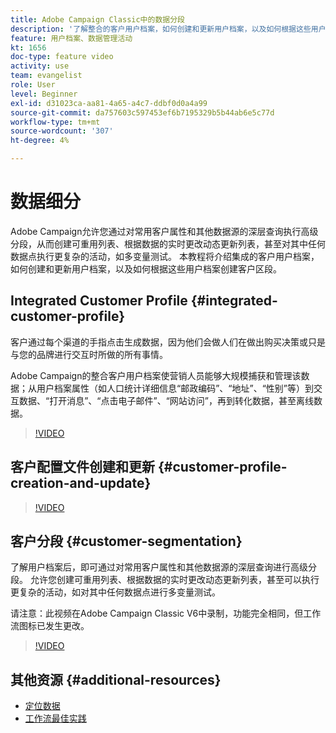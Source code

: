 ```yaml
---
title: Adobe Campaign Classic中的数据分段
description: '了解整合的客户用户档案，如何创建和更新用户档案，以及如何根据这些用户档案创建客户区段。 '
feature: 用户档案、数据管理活动
kt: 1656
doc-type: feature video
activity: use
team: evangelist
role: User
level: Beginner
exl-id: d31023ca-aa81-4a65-a4c7-ddbf0d0a4a99
source-git-commit: da757603c597453ef6b7195329b5b44ab6e5c77d
workflow-type: tm+mt
source-wordcount: '307'
ht-degree: 4%

---
```


# 数据细分

Adobe Campaign允许您通过对常用客户属性和其他数据源的深层查询执行高级分段，从而创建可重用列表、根据数据的实时更改动态更新列表，甚至对其中任何数据点执行更复杂的活动，如多变量测试。 本教程将介绍集成的客户用户档案，如何创建和更新用户档案，以及如何根据这些用户档案创建客户区段。

## Integrated Customer Profile {#integrated-customer-profile}

客户通过每个渠道的手指点击生成数据，因为他们会做人们在做出购买决策或只是与您的品牌进行交互时所做的所有事情。

Adobe Campaign的整合客户用户档案使营销人员能够大规模捕获和管理该数据；从用户档案属性（如人口统计详细信息“邮政编码”、“地址”、“性别”等）到交互数据、“打开消息”、“点击电子邮件”、“网站访问”，再到转化数据，甚至离线数据。

>[!VIDEO](https://video.tv.adobe.com/v/23629?quality=12)

## 客户配置文件创建和更新 {#customer-profile-creation-and-update}

>[!VIDEO](https://video.tv.adobe.com/v/23632?quality=12)

## 客户分段  {#customer-segmentation}

了解用户档案后，即可通过对常用客户属性和其他数据源的深层查询进行高级分段。 允许您创建可重用列表、根据数据的实时更改动态更新列表，甚至可以执行更复杂的活动，如对其中任何数据点进行多变量测试。

请注意：此视频在Adobe Campaign Classic V6中录制，功能完全相同，但工作流图标已发生更改。

>[!VIDEO](https://video.tv.adobe.com/v/23635?quality=12)

## 其他资源 {#additional-resources}

* [定位数据](https://docs.adobe.com/content/help/en/campaign-classic/using/automating-with-workflows/general-operation/targeting-data.html)
* [工作流最佳实践](https://docs.adobe.com/content/help/zh-Hans/campaign-classic/using/automating-with-workflows/general-operation/workflow-best-practices.html)
